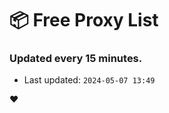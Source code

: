 # :package: Free Proxy List
### Updated every 15 minutes.

- Last updated: `2024-05-07 13:49`

:heart:
